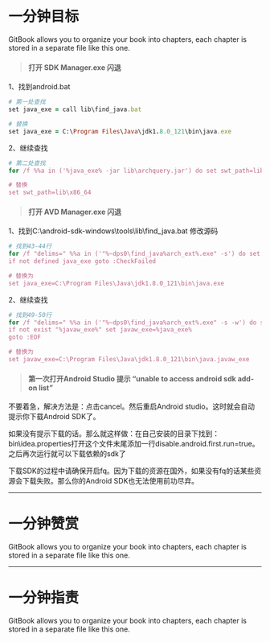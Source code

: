 # 一分钟目标

GitBook allows you to organize your book into chapters, each chapter is stored in a separate file like this one.

> #### 打开 SDK Manager.exe 闪退

1、找到android.bat

```ruby
# 第一处查找
set java_exe = call lib\find_java.bat

# 替换 
set java_exe = C:\Program Files\Java\jdk1.8.0_121\bin\java.exe
```

2、继续查找

```ruby
# 第二处查找
for /f %%a in ('%java_exe% -jar lib\archquery.jar') do set swt_path=lib\%%a

# 替换
set swt_path=lib\x86_64
```

> #### 打开 AVD Manager.exe 闪退

1、找到C:\android-sdk-windows\tools\lib\find\_java.bat 修改源码

```ruby
# 找到43-44行
for /f "delims=" %%a in ('"%~dps0\find_java%arch_ext%.exe" -s') do set java_exe=%%a
if not defined java_exe goto :CheckFailed

# 替换为
set java_exe=C:\Program Files\Java\jdk1.8.0_121\bin\java.exe
```

2、继续查找

```ruby
# 找到49-50行
for /f "delims=" %%a in ('"%~dps0\find_java%arch_ext%.exe" -s -w') do set javaw_exe=%%a
if not exist "%javaw_exe%" set javaw_exe=%java_exe%
goto :EOF

# 替换为
set javaw_exe=C:\Program Files\Java\jdk1.8.0_121\bin\java.javaw_exe
```

> #### 第一次打开Android Studio 提示 “unable to access android sdk add-on list”

不要着急，解决方法是：点击cancel。然后重启Android studio。这时就会自动提示你下载Android SDK了。

如果没有提示下载的话。那么就这样做：在自己安装的目录下找到：bin\idea.properties打开这个文件末尾添加一行disable.android.first.run=true。之后再次运行就可以下载依赖的sdk了

下载SDK的过程中请确保开启fq。因为下载的资源在国外，如果没有fq的话某些资源会下载失败。那么你的Android SDK也无法使用前功尽弃。

---

# 一分钟赞赏

GitBook allows you to organize your book into chapters, each chapter is stored in a separate file like this one.

---

# 一分钟指责

GitBook allows you to organize your book into chapters, each chapter is stored in a separate file like this one.

